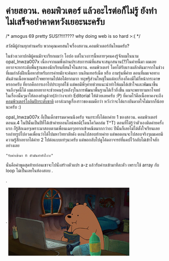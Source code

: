 # ค่ายสอวน. คอมพิวเตอร์ แล้วอะไรต่อก็ไม่รู้ ยังทำไม่เสร็จอย่าคาดหวังเยอะนะครับ
/*
amogus 69 pretty SUS!?!!!????
why doing web is so hard >:(
*/

สวัสดีผู้อ่านทุกท่านครับ พวกคุณเคยสนใจเรื่องสอวน.คอมพิวเตอร์กันไหมครับ?

ในช่วงเวลาปกติผู้คนมักจะเรียกผมว่า โอปอ แต่ในวงการนี้หลายๆคนคงรู้จักผมในนาม opal_Inwza007x เนื่องจากผมพึ่งผ่านประสบการณ์ที่แสนจะสนุกสนาน(?)ในค่ายนี้มา
ผมเลยอยากจะยกระดับพื้นฐานของนักเรียนที่สนใจในสอวน. คอมพิวเตอร์ โดยได้รับแรงผลักดันมาจากในช่วงที่ผมกำลังฝึกเนื้อหาสำหรับการค่ายมักจะค้นหา
บนอินเทอร์เน็ต หรือ ถามรุ่นพี่ค่าย ตอนที่ผมเจอทางตันด้านเนื้อหาผมทำใจพยายามไปต่อได้ยากมาก ทฤษฐีส่วนใหญ่ในแต่ละเรื่องก็คงมีไม่กี่หน้ากระดาษหรอกครับ
ที่ยากคือการเอาไปประยุกต์ใช้ แต่พอมีพี่ๆค่ายช่วยแนะนำทำให้ผมได้เข้าใจและพัฒนาขึ้นจนถึงจุดนี้ได้ ผมเลยอยากจะช่วยคนรุ่งหลังๆในการพัฒนาพื้นฐานได้เร็วยิ่งขึ้น ผมจะพยายามหาโจทย์ในเรื่องนั้นๆมาให้ลองทำดูด้วย(ถ้าว่างจะทำ Editorial ให้ด้วยเลยครับ :P) ที่คาดไว้คือเนื้อหาคงจะถึง[คอมพิวเตอร์โอลิมปิกระดับชาติ](https://toi19.nu.ac.th/scope.php) เอาล่ะมาดูเรื่องราวของผมดีกว่า หวังว่าจะได้แรงบันดาลใจไม่มากก็น้อยนะครับ :)

opal_Inwza007x ก็เป็นเด็กธรรมดาคนนึงครับ จนกระทั้งได้ตกค่าย 1 ของสอวน. คอมพิวเตอร์ ตอนม.4 ในปีนั้นเป็นปีที่ได้เข้าค่ายออนไลน์พอดี(โดนโควิดถล่ม T^T)
ตอนที่ได้รู้ว่าตัวเองติดค่ายครั้งแรก ก็รู้สึกเฉยๆเพราะมาสอบตามเพื่อนเฉยๆอยากเข้าคณิตมากกว่าอะ ปีนั้นก็เลยไม่ได้ตั้งใจเรียนเลย รอถ่ายรูปไปอวดเพื่อนว่าได้ไปมหาวิทยาลัยดัง 
ตอนไปสอบท้ายค่าย แต่พอตอนจะไปสอบจริงๆผมเคยมีความรู้สึกอยากได้ค่าย 2 ไปต่อแบบเท่ๆนะครับ แต่พอกลับไปดูโค้ดอาจารย์ที่แคปไว้กลับไม่เข้าใจสักอย่างเลย

    "รับค่าเข้ามา n ตัวมันทำยังไงวะ"
    
นั่นคือคำพูดสุดท้ายก่อนเขาจะไปนั่งสร้างตัวแปร a-z แล้วรับค่าบเข้ามาทีละตัว เพราะใช้ array กับ loop ไม่เป็นเลยในห้องสอบ
.

.

.
<img src="https://github.com/darsaveli/Mariam/blob/main/1479814528_webarebears.gif" width="385px" align="center">
